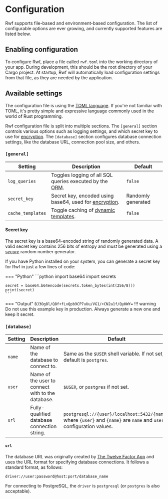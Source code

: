 # Configuration

Rwf supports file-based and environment-based configuration. The list of configurable options are ever growing, and currently supported features are listed below.

## Enabling configuration

To configure Rwf, place a file called `rwf.toml` into the working directory of your app. During development, this should be the root directory of your Cargo project. At startup,
Rwf will automatically load configuration settings from that file, as they are needed by the application.

## Available settings

The configuration file is using the [TOML language](https://toml.io/). If you're not familiar with TOML, it's pretty simple and expressive language commonly used in the world of Rust programming.

Rwf configuration file is split into multiple sections. The `[general]` section controls various options such as logging settings, and which secret key to use for [encryption](../encryption). The `[database]`
section configures database connection settings, like the database URL, connection pool size, and others.

### `[general]`

| Setting | Description | Default |
|---------|-------------|---------|
| `log_queries` | Toggles logging of all SQL queries executed by the [ORM](../models/). | `false` |
| `secret_key` | Secret key, encoded using base64, used for [encryption](../encryption). | Randomly generated |
| `cache_templates` | Toggle caching of [dynamic templates](/views/templates/). | `false` |

#### Secret key

The secret key is a base64-encoded string of randomly generated data. A valid secret key contains 256 bits of entropy and _must_ be generated using a [_secure_](https://en.wikipedia.org/wiki/Cryptographically_secure_pseudorandom_number_generator) random number generator.

If you have Python installed on your system, you can generate a secret key for Rwf in just a few lines of code:

=== "Python"
    ```python
    import base64
    import secrets

    secret = base64.b64encode(secrets.token_bytes(int(256/8)))
    print(secret)
    ```
=== "Output"
    ```
    BJ3Og8l/Q8f+fLvQpb9CP7uUu/VG1/+CN2a1f/QyHWY=
    ```
    !!! warning
        Do not use this example key in production. Always generate a new one and keep it secret.

### `[database]`

| Setting | Description | Default |
|---------|-------------|---------|
| `name`  | Name of the database to connect to. | Same as the `$USER` shell variable. If not set, default is `postgres`. |
| `user`  | Name of the user to connect with to the database. | `$USER`, or `postgres` if not set. |
| `url` | Fully-qualified database connection string. | `postgresql://{user}/localhost:5432/{name}`, where `{user}` and `{name}` are `name` and `user` configuration values. |

#### `url`

The database URL was originally created by [The Twelve Factor App](https://12factor.net/) and uses the URL format for specifying database connections. It follows a standard format, as follows:

```
driver://user:password@host:port/database_name
```

For connecting to PostgreSQL, the `driver` is `postgresql` (or `postgres` is also acceptable).
